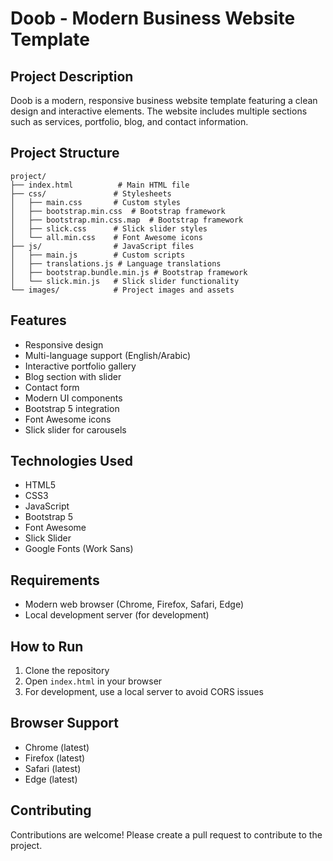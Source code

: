# Doob - Modern Business Website Template

## Project Description

Doob is a modern, responsive business website template featuring a clean design and interactive elements. The website includes multiple sections such as services, portfolio, blog, and contact information.

## Project Structure

```
project/
├── index.html          # Main HTML file
├── css/               # Stylesheets
│   ├── main.css       # Custom styles
│   ├── bootstrap.min.css  # Bootstrap framework
│   ├── bootstrap.min.css.map  # Bootstrap framework
│   ├── slick.css      # Slick slider styles
│   └── all.min.css    # Font Awesome icons
├── js/                # JavaScript files
│   ├── main.js        # Custom scripts
│   ├── translations.js # Language translations
│   ├── bootstrap.bundle.min.js # Bootstrap framework
│   └── slick.min.js   # Slick slider functionality
└── images/            # Project images and assets
```

## Features

- Responsive design
- Multi-language support (English/Arabic)
- Interactive portfolio gallery
- Blog section with slider
- Contact form
- Modern UI components
- Bootstrap 5 integration
- Font Awesome icons
- Slick slider for carousels

## Technologies Used

- HTML5
- CSS3
- JavaScript
- Bootstrap 5
- Font Awesome
- Slick Slider
- Google Fonts (Work Sans)

## Requirements

- Modern web browser (Chrome, Firefox, Safari, Edge)
- Local development server (for development)

## How to Run

1. Clone the repository
2. Open `index.html` in your browser
3. For development, use a local server to avoid CORS issues

## Browser Support

- Chrome (latest)
- Firefox (latest)
- Safari (latest)
- Edge (latest)

## Contributing

Contributions are welcome! Please create a pull request to contribute to the project.

